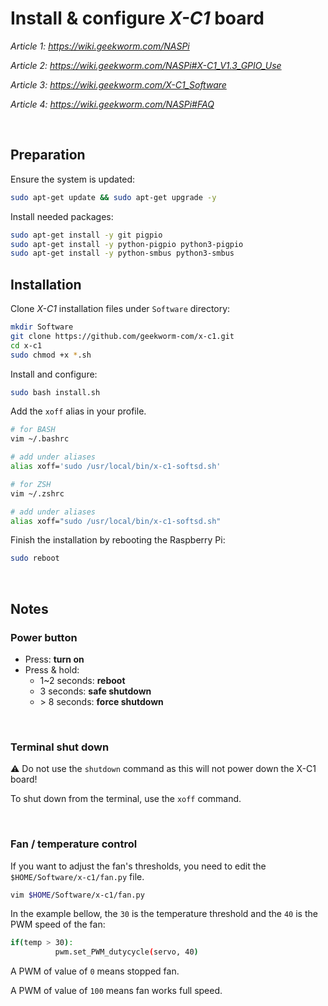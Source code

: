 # Install & configure ***X-C1*** board

*Article 1: https://wiki.geekworm.com/NASPi*

*Article 2: https://wiki.geekworm.com/NASPi#X-C1_V1.3_GPIO_Use*

*Article 3: https://wiki.geekworm.com/X-C1_Software*

*Article 4: https://wiki.geekworm.com/NASPi#FAQ*

<br>

## Preparation

Ensure the system is updated:
``` bash
sudo apt-get update && sudo apt-get upgrade -y
```

Install needed packages:
``` bash
sudo apt-get install -y git pigpio 
sudo apt-get install -y python-pigpio python3-pigpio
sudo apt-get install -y python-smbus python3-smbus
```

## Installation

Clone *X-C1* installation files under `Software` directory:
``` bash
mkdir Software
git clone https://github.com/geekworm-com/x-c1.git
cd x-c1
sudo chmod +x *.sh
```

Install and configure:
``` bash
sudo bash install.sh
```

Add the `xoff` alias in your profile.
``` bash
# for BASH
vim ~/.bashrc

# add under aliases
alias xoff='sudo /usr/local/bin/x-c1-softsd.sh'

# for ZSH
vim ~/.zshrc

# add under aliases
alias xoff="sudo /usr/local/bin/x-c1-softsd.sh"
```

Finish the installation by rebooting the Raspberry Pi:
``` bash
sudo reboot
```

<br>

## Notes

### Power button
* Press: **turn on**
* Press & hold:
    * 1~2 seconds: **reboot**
    * 3 seconds: **safe shutdown**
    * \> 8 seconds: **force shutdown**

<br>

### Terminal shut down
:warning: Do not use the `shutdown` command as this will not power down the X-C1 board!<p>
To shut down from the terminal, use the `xoff` command.

<br>

### Fan / temperature control

If you want to adjust the fan's thresholds, you need to edit the `$HOME/Software/x-c1/fan.py` file.

``` bash
vim $HOME/Software/x-c1/fan.py
```

In the example bellow, the `30` is the temperature threshold and the `40` is the PWM speed of the fan:
``` bash
if(temp > 30):
          pwm.set_PWM_dutycycle(servo, 40)
```

A PWM of value of `0` means stopped fan.<p>
A PWM of value of `100` means fan works full speed.

<br>